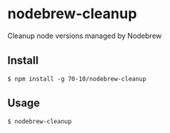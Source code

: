 # nodebrew-cleanup

Cleanup node versions managed by Nodebrew

## Install

```
$ npm install -g 70-10/nodebrew-cleanup
```

## Usage

```
$ nodebrew-cleanup
```
